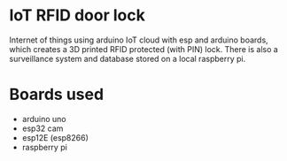# IoT RFID door lock
Internet of things using arduino IoT cloud with esp and arduino boards, which creates a 3D printed RFID protected (with PIN) lock. There is also a surveillance system and database stored on a local raspberry pi.

# Boards used
- arduino uno
- esp32 cam
- esp12E (esp8266)
- raspberry pi